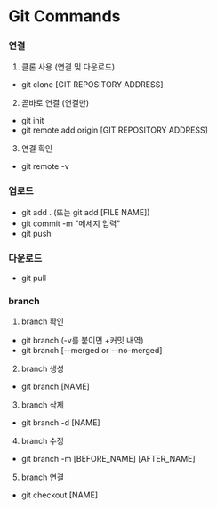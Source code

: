 # Git Commands

### 연결
1. 클론 사용 (연결 및 다운로드)
  - git clone [GIT REPOSITORY ADDRESS]
2. 곧바로 연결 (연결만)
  - git init
  - git remote add origin [GIT REPOSITORY ADDRESS]
3. 연결 확인
  - git remote -v

### 업로드
- git add . (또는 git add [FILE NAME])
- git commit -m "메세지 입력"
- git push

### 다운로드
- git pull

### branch
1. branch 확인
  - git branch (-v를 붙이면 +커밋 내역)
  - git branch [--merged or --no-merged]
2. branch 생성
  - git branch [NAME]
3. branch 삭제
  - git branch -d [NAME]
4. branch 수정
  - git branch -m [BEFORE_NAME] [AFTER_NAME]
5. branch 연결
  - git checkout [NAME]
